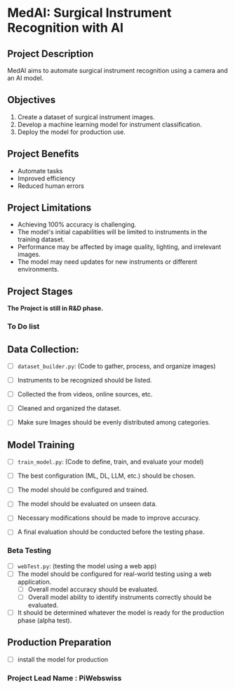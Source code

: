 # MedAI: Surgical Instrument Recognition with AI

## Project Description

MedAI aims to automate surgical instrument recognition using a camera and an AI model. 


## Objectives

1. Create a dataset of surgical instrument images.
2. Develop a machine learning model for instrument classification.
3. Deploy the model for production use.


## Project Benefits
- Automate tasks
- Improved efficiency 
- Reduced human errors

## Project Limitations

- Achieving 100% accuracy is challenging.
- The model's initial capabilities will be limited to instruments in the training dataset.
- Performance may be affected by image quality, lighting, and irrelevant images.
- The model may need updates for new instruments or different environments.


## Project Stages
__The Project is still in R&D phase.__

### To Do list

## Data Collection:
- [ ] ``dataset_builder.py``: (Code to gather, process, and organize images)
- [ ] Instruments to be recognized should be listed.
- [ ] Collected the from videos, online sources, etc.
- [ ] Cleaned and organized the dataset.
- [ ] Make sure Images should be evenly distributed among categories.


## Model Training
- [ ] ``train_model.py``: (Code to define, train, and evaluate your model)
- [ ] The best configuration (ML, DL, LLM, etc.) should be chosen.
- [ ] The model should be configured and trained.
- [ ] The model should be evaluated on unseen data.
- [ ] Necessary modifications should be made to improve accuracy.
- [ ] A final evaluation should be conducted before the testing phase.


### Beta Testing
- [ ] ``webTest.py``: (testing the model using a web app) 
- [ ] The model should be configured for real-world testing using a web application.
    - [ ] Overall model accuracy should be evaluated.
    - [ ] Overall model ability to identify instruments correctly should be evaluated.
- [ ] It should be determined whatever the model is ready for the production phase (alpha test).

## Production Preparation
- [ ] install the model for production 

### Project Lead Name : PiWebswiss